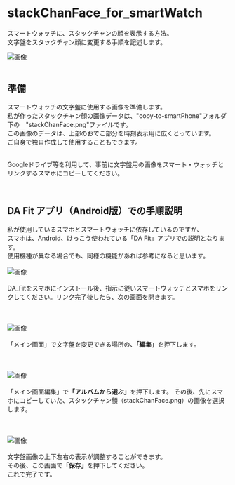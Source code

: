 # stackChanFace_for_smartWatch
スマートウォッチに、スタックチャンの顔を表示する方法。<br>
文字盤をスタックチャン顔に変更する手順を記述します。<br>

![画像](images/s-smartWatchFace.png)<br><br>


## 準備
スマートウォッチの文字盤に使用する画像を準備します。<br>
私が作ったスタックチャン顔の画像データは、"copy-to-smartPhone"フォルダ下の　"stackChanFace.png"ファイルです。<br>
この画像のデータは、上部のおでこ部分を時刻表示用に広くとっています。<br>
ご自身で独自作成して使用することもできます。<br><br>

Googleドライブ等を利用して、事前に文字盤用の画像をスマート・ウォッチとリンクするスマホにコピーしてください。<br>

<br>

## DA Fit アプリ（Android版）での手順説明
私が使用しているスマホとスマートウォッチに依存しているのですが、<br>
スマホは、Android、けっこう使われている「DA Fit」アプリでの説明となります。<br>
使用機種が異なる場合でも、同様の機能があれば参考になると思います。<br><br>
![画像](images/s-daFit00.png)<br><br>
DA_Fitをスマホにインストール後、指示に従いスマートウォッチとスマホをリンクしてください。リンク完了後したら、次の画面を開きます。<br>
<br><br><br>
![画像](images/s-daFit01.png)<br><br>
「メイン画面」で文字盤を変更できる場所の、<b>「編集」</b>を押下します。<br>
<br><br><br>
![画像](images/s-daFit02.png)<br><br>
「メイン画面編集」で<b>「アルバムから選ぶ」</b>を押下します。
その後、先にスマホにコピーしていた、スタックチャン顔（stackChanFace.png）の画像を選択します。<br>
<br><br><br>
![画像](images/s-daFit03.png)<br><br>
文字盤画像の上下左右の表示が調整することができます。<br>
その後、この画面で<b>「保存」</b>を押下してください。<br>
これで完了です。<br>
<br><br>